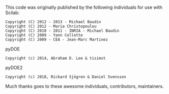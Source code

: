 This code was originally published by the following individuals for use with Scilab:

    Copyright (C) 2012 - 2013 - Michael Baudin
    Copyright (C) 2012 - Maria Christopoulou
    Copyright (C) 2010 - 2011 - INRIA - Michael Baudin
    Copyright (C) 2009 - Yann Collette
    Copyright (C) 2009 - CEA - Jean-Marc Martinez

pyDOE

    Copyright (c) 2014, Abraham D. Lee & tisimst

pyDOE2

    Copyright (c) 2018, Rickard Sjögren & Daniel Svensson

Much thanks goes to these awesome individuals, contributors, maintainers.
